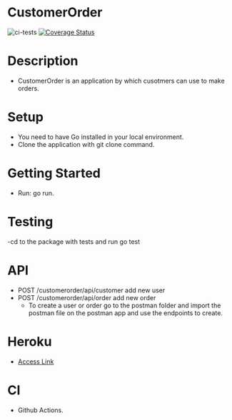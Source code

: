 # CustomerOrder
![ci-tests](https://github.com/vicanyango/CustomerOrder/actions/workflows/ci.yml/badge.svg)
[![Coverage Status](https://coveralls.io/repos/github/vicanyango/CustomerOrder/badge.svg?branch=main)](https://coveralls.io/github/vicanyango/CustomerOrder?branch=main)

# Description

- CustomerOrder is an application by which cusotmers can use to make orders.

# Setup
- You need to have Go installed in your local environment.
- Clone the application with git clone command.

# Getting Started
- Run: go run.

# Testing

-cd to the package with tests and run go test

# API
- POST /customerorder/api/customer  add new user
- POST /customerorder/api/order   add new order
   - To create a user or order go to the postman folder and import the postman file on the postman app and use the endpoints to create.

# Heroku
- [Access Link](http://safe-anchorage-78521.herokuapp.com/)

# CI
- Github Actions.
